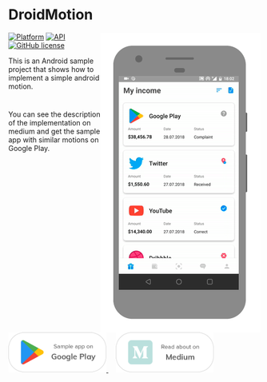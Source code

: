 # DroidMotion

<img src="/art/preview.gif" alt="sample" title="sample" width="320" height="600" align="right"/>

[![Platform](https://img.shields.io/badge/platform-android-green.svg)](http://developer.android.com/index.html)
[![API](https://img.shields.io/badge/API-19%2B-brightgreen.svg?style=flat)](https://android-arsenal.com/api?level=19)
[![GitHub license](https://img.shields.io/github/license/mashape/apistatus.svg)](/LICENSE)

This is an Android sample project that shows how to implement a simple android motion.

#

You can see the description of the implementation on medium and get the sample app with similar motions on Google Play.

<a href="https://play.google.com/store/apps/details?id=com.skycodetech.codingquiz">
  <img alt="Android app on Google Play" src="/art/google_play.png" width="196" height="80"/>
</a>

<a href="https://medium.com">
  <img alt="Read on Medium" src="/art/medium.png" width="196" height="80" hspace="15" />
</a>

#